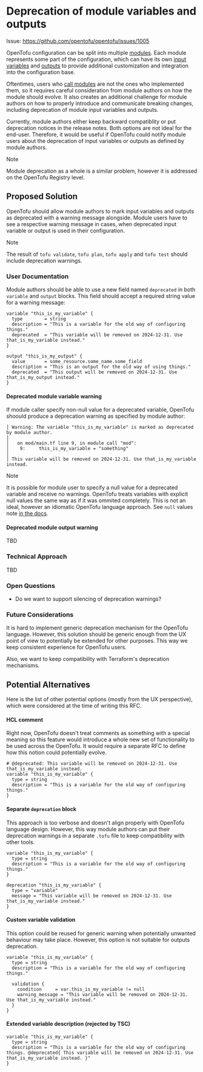 # Deprecation of module variables and outputs

Issue: https://github.com/opentofu/opentofu/issues/1005

OpenTofu configuration can be split into multiple [modules](https://opentofu.org/docs/language/modules/). Each module
represents some part of the configuration, which can have its own [input variables](https://opentofu.org/docs/language/values/variables/)
and [outputs](https://opentofu.org/docs/language/values/outputs/) to provide additional customization and integration
into the configuration base.

Oftentimes, users who [call modules](https://opentofu.org/docs/language/modules/syntax/#calling-a-child-module) are not the
ones who implemented them, so it requires careful consideration from module authors on how the module should evolve. It also
creates an additional challenge for module authors on how to properly introduce and communicate breaking changes, including
deprecation of module input variables and outputs.

Currently, module authors either keep backward compatiblity or put deprecation notices in the release notes. Both options are
not ideal for the end-user. Therefore, it would be useful if OpenTofu could notify module users about the deprecation of input 
variables or outputs as defined by module authors.

> [!NOTE]
> Module deprecation as a whole is a similar problem, however it is addressed on the OpenTofu Registry level.

## Proposed Solution

OpenTofu should allow module authors to mark input variables and outputs as deprecated with a warning message alongside.
Module users have to see a respective warning message in cases, when deprecated input variable or output is used in their
configuration.

> [!NOTE]
> The result of `tofu validate`, `tofu plan`, `tofu apply` and `tofu test` should include deprecation warnings.

### User Documentation

Module authors should be able to use a new field named `deprecated` in both `variable` and `output` blocks. This field 
should accept a required string value for a warning message:

```hcl
variable "this_is_my_variable" {
  type        = string
  description = "This is a variable for the old way of configuring things."
  deprecated  = "This variable will be removed on 2024-12-31. Use that_is_my_variable instead."
}

output "this_is_my_output" {
  value       = some_resource.some_name.some_field
  description = "This is an output for the old way of using things."
  deprecated  = "This output will be removed on 2024-12-31. Use that_is_my_output instead."
}
```

#### Deprecated module variable warning

If module caller specify non-null value for a deprecated variable, OpenTofu shoould produce a deprecation warning as 
specified by module author:

```hcl
│ Warning: The variable "this_is_my_variable" is marked as deprecated by module author.
│ 
│   on mod/main.tf line 9, in module call "mod":
│    9:     this_is_my_variable = "something"
│ 
│ This variable will be removed on 2024-12-31. Use that_is_my_variable instead.
```

> [!NOTE]
> It is possible for module user to specify a null value for a deprecated variable and receive no warnings. OpenTofu treats
> variables with explicit null values the same way as if it was ommited completely. This is not an ideal, however an idiomatic
> OpenTofu language approach. See `null` values note [in the docs](https://opentofu.org/docs/language/expressions/types/#types).

#### Deprecated module output warning

TBD

### Technical Approach

TBD

### Open Questions

* Do we want to support silencing of deprecation warnings?

### Future Considerations

It is hard to implement generic deprecation mechanism for the OpenTofu language. However, this solution should be generic 
enough from the UX point of view to potentially be extended for other purposes. This way we keep consistent experience for
OpenTofu users.

Also, we want to keep compatibility with Terraform's deprecation mechanisms.

## Potential Alternatives

Here is the list of other potential options (mostly from the UX perspective), which were considered at the time of writing this RFC.

#### HCL comment

Right now, OpenTofu doesn't treat comments as something with a special meaning so this feature would introduce a whole new set
of functionality to be used across the OpenTofu. It would require a separate RFC to define how this notion could potentially
evolve.

```hcl
# @deprecated: This variable will be removed on 2024-12-31. Use that_is_my_variable instead.
variable "this_is_my_variable" {
  type = string
  description = "This is a variable for the old way of configuring things."
}
```

#### Separate `deprecation` block

This approach is too verbose and doesn't align properly with OpenTofu language design. However, this way module authors can
put their deprecation warnings in a separate `.tofu` file to keep compatibility with other tools.

```hcl
variable "this_is_my_variable" {
  type = string
  description = "This is a variable for the old way of configuring things."
}

deprecation "this_is_my_variable" {
  type = "variable"
  message = "This variable will be removed on 2024-12-31. Use that_is_my_variable instead."
}
```

#### Custom variable validation

This option could be reused for generic warning when potentially unwanted behaviour may take place. However, this option is
not suitable for outputs deprecation.

```hcl
variable "this_is_my_variable" {
  type = string
  description = "This is a variable for the old way of configuring things."
  
  validation {
    condition     = var.this_is_my_variable != null
    warning_message = "This variable will be removed on 2024-12-31. Use that_is_my_variable instead."
  }
}
```

#### Extended variable description (rejected by TSC)

```hcl
variable "this_is_my_variable" {
  type = string
  description = "This is a variable for the old way of configuring things. @deprecated{ This variable will be removed on 2024-12-31. Use that_is_my_variable instead. }"
}
```
